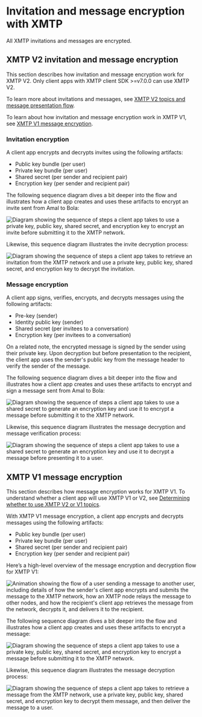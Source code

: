 # Invitation and message encryption with XMTP

All XMTP invitations and messages are encrypted.

## XMTP V2 invitation and message encryption

This section describes how invitation and message encryption work for XMTP V2. Only client apps with XMTP client SDK >=v7.0.0 can use XMTP V2.

To learn more about invitations and messages, see [XMTP V2 topics and message presentation flow](architectural-overview#xmtp-v2-topics-and-message-presentation-flow).

To learn about how invitation and message encryption work in XMTP V1, see [XMTP V1 message encryption](#xmtp-v1-message-encryption).

### Invitation encryption

A client app encrypts and decrypts invites using the following artifacts:

- Public key bundle (per user)
- Private key bundle (per user)
- Shared secret (per sender and recipient pair)
- Encryption key (per sender and recipient pair)

The following sequence diagram dives a bit deeper into the flow and illustrates how a client app creates and uses these artifacts to encrypt an invite sent from Amal to Bola:

![Diagram showing the sequence of steps a client app takes to use a private key, public key, shared secret, and encryption key to encrypt an invite before submitting it to the XMTP network.](https://raw.githubusercontent.com/xmtp/docs-xmtp-org/main/docs/pages/img/invite-encrypt-v2.png)<!--Source file: https://lucid.app/lucidchart/e2f80322-b2c9-44c1-8f20-421628e4f9ed/edit?viewport_loc=-122%2C-1148%2C3032%2C1592%2C0_0&invitationId=inv_4013c892-b596-4097-bcfd-a50a233de812-->

Likewise, this sequence diagram illustrates the invite decryption process:

![Diagram showing the sequence of steps a client app takes to retrieve an invitation from the XMTP network and use a private key, public key, shared secret, and encryption key to decrypt the invitation.](https://raw.githubusercontent.com/xmtp/docs-xmtp-org/main/docs/pages/img/invite-decrypt-v2.png)<!--Source file: https://lucid.app/lucidchart/e2f80322-b2c9-44c1-8f20-421628e4f9ed/edit?viewport_loc=-122%2C-1148%2C3032%2C1592%2C0_0&invitationId=inv_4013c892-b596-4097-bcfd-a50a233de812-->

### Message encryption

A client app signs, verifies, encrypts, and decrypts messages using the following artifacts:

- Pre-key (sender)
- Identity public key (sender)
- Shared secret (per invitees to a conversation)
- Encryption key (per invitees to a conversation)

On a related note, the encrypted message is signed by the sender using their private key. Upon decryption but before presentation to the recipient, the client app uses the sender's public key from the message header to verify the sender of the message.

The following sequence diagram dives a bit deeper into the flow and illustrates how a client app creates and uses these artifacts to encrypt and sign a message sent from Amal to Bola:

![Diagram showing the sequence of steps a client app takes to use a shared secret to generate an encryption key and use it to encrypt a message before submitting it to the XMTP network.](img/https://raw.githubusercontent.com/xmtp/docs-xmtp-org/main/docs/pages/img/message-encrypt-v2.png)<!--Source file: https://lucid.app/lucidchart/9ec2b0e2-df13-4d06-82c7-59068059b8a7/edit?viewport_loc=-559%2C-817%2C2784%2C1462%2C0_0&invitationId=inv_857afa87-d52e-4236-8a9f-c5818c65df04-->

Likewise, this sequence diagram illustrates the message decryption and message verification process:

![Diagram showing the sequence of steps a client app takes to use a shared secret to generate an encryption key and use it to decrypt a message before presenting it to a user.](https://raw.githubusercontent.com/xmtp/docs-xmtp-org/main/docs/pages/img/message-decrypt-v2.png)<!--Source file: https://lucid.app/lucidchart/9ec2b0e2-df13-4d06-82c7-59068059b8a7/edit?viewport_loc=-559%2C-817%2C2784%2C1462%2C0_0&invitationId=inv_857afa87-d52e-4236-8a9f-c5818c65df04-->

## XMTP V1 message encryption

This section describes how message encryption works for XMTP V1. To understand whether a client app will use XMTP V1 or V2, see [Determining whether to use XMTP V2 or V1 topics](architectural-overview#determining-whether-to-use-xmtp-v2-or-v1-topics).

With XMTP V1 message encryption, a client app encrypts and decrypts messages using the following artifacts:

- Public key bundle (per user)
- Private key bundle (per user)
- Shared secret (per sender and recipient pair)
- Encryption key (per sender and recipient pair)

Here’s a high-level overview of the message encryption and decryption flow for XMTP V1:

![Animation showing the flow of a user sending a message to another user, including details of how the sender's client app encrypts and submits the message to the XMTP network, how an XMTP node relays the message to other nodes, and how the recipient's client app retrieves the message from the network, decrypts it, and delivers it to the recipient.](https://raw.githubusercontent.com/xmtp/docs-xmtp-org/main/docs/pages/img/message-encrypt-decrypt.gif)<!--Source file: https://www.figma.com/file/77ToMB4T16NiLwJjIp7dU1/diagrams?node-id=1%3A1769-->

The following sequence diagram dives a bit deeper into the flow and illustrates how a client app creates and uses these artifacts to encrypt a message:

![Diagram showing the sequence of steps a client app takes to use a private key, public key, shared secret, and encryption key to encrypt a message before submitting it to the XMTP network.](https://raw.githubusercontent.com/xmtp/docs-xmtp-org/main/docs/pages/img/message-encrypt-v1.png)<!--Source file: https://lucid.app/lucidchart/d2985646-969e-4625-82f0-cb38853033c5/edit?viewport_loc=-130%2C-308%2C3054%2C1604%2C0_0&invitationId=inv_2faa4c23-7fdb-40d8-9b78-e9c4557b712d-->

Likewise, this sequence diagram illustrates the message decryption process:

![Diagram showing the sequence of steps a client app takes to retrieve a message from the XMTP network, use a private key, public key, shared secret, and encryption key to decrypt them message, and then deliver the message to a user.](https://raw.githubusercontent.com/xmtp/docs-xmtp-org/main/docs/pages/img/message-encrypt-v2.png)<!--Source file: https://lucid.app/lucidchart/d2985646-969e-4625-82f0-cb38853033c5/edit?viewport_loc=-130%2C-308%2C3054%2C1604%2C0_0&invitationId=inv_2faa4c23-7fdb-40d8-9b78-e9c4557b712d-->
